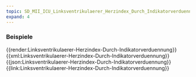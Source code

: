 ```yaml
---
topic: SD_MII_ICU_Linksventrikulaerer_Herzindex_Durch_Indikatorverduennung-Beispiele
expand: 4
---
```

### Beispiele


<tabs>
    <tab title="Übersicht">      
        {{render:Linksventrikulaerer-Herzindex-Durch-Indikatorverduennung}}
    </tab>
    <tab title="XML">      
        {{xml:Linksventrikulaerer-Herzindex-Durch-Indikatorverduennung}}
    </tab>
    <tab title="JSON">
        {{json:Linksventrikulaerer-Herzindex-Durch-Indikatorverduennung}}
    </tab>
    <tab title="Link">
        {{link:Linksventrikulaerer-Herzindex-Durch-Indikatorverduennung}}
    </tab>
</tabs>
